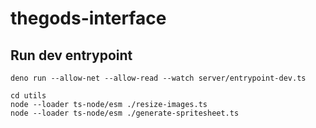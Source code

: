 # thegods-interface

## Run dev entrypoint
```
deno run --allow-net --allow-read --watch server/entrypoint-dev.ts
```

```
cd utils
node --loader ts-node/esm ./resize-images.ts
node --loader ts-node/esm ./generate-spritesheet.ts
```